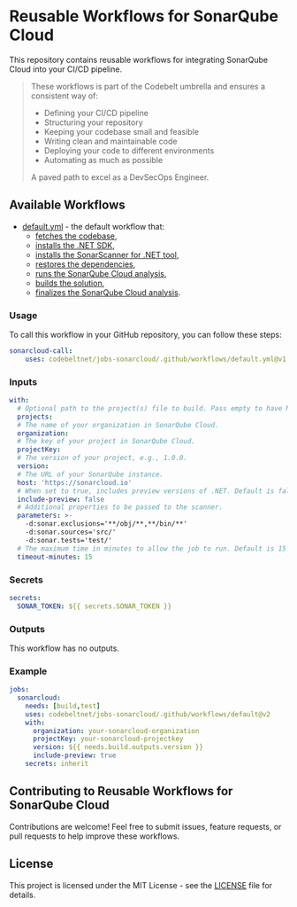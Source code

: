 # Reusable Workflows for SonarQube Cloud

This repository contains reusable workflows for integrating SonarQube Cloud into your CI/CD pipeline.

> These workflows is part of the Codebelt umbrella and ensures a consistent way of: 
> 
> - Defining your CI/CD pipeline 
> - Structuring your repository
> - Keeping your codebase small and feasible
> - Writing clean and maintainable code
> - Deploying your code to different environments
> - Automating as much as possible
>
> A paved path to excel as a DevSecOps Engineer.

## Available Workflows

- [default.yml](.github/workflows/default.yml) - the default workflow that:
  - [fetches the codebase](https://github.com/codebeltnet/git-checkout),
  - [installs the .NET SDK](https://github.com/codebeltnet/install-dotnet),
  - [installs the SonarScanner for .NET tool](https://github.com/codebeltnet/dotnet-tool-install-sonarscanner),
  - [restores the dependencies](https://github.com/codebeltnet/dotnet-restore),
  - [runs the SonarQube Cloud analysis](https://github.com/codebeltnet/sonarcloud-scan),
  - [builds the solution](https://github.com/codebeltnet/dotnet-build),
  - [finalizes the SonarQube Cloud analysis](https://github.com/codebeltnet/sonarcloud-scan-finalize).

### Usage

To call this workflow in your GitHub repository, you can follow these steps:

```yaml
sonarcloud-call:
    uses: codebeltnet/jobs-sonarcloud/.github/workflows/default.yml@v1
```

### Inputs

```yaml
with:
  # Optional path to the project(s) file to build. Pass empty to have MSBuild use the default behavior. Supports globbing. Default is an empty string.
  projects:
  # The name of your organization in SonarQube Cloud.
  organization:
  # The key of your project in SonarQube Cloud.
  projectKey:
  # The version of your project, e.g., 1.0.0.
  version:
  # The URL of your SonarQube instance.
  host: 'https://sonarcloud.io'
  # When set to true, includes preview versions of .NET. Default is false.
  include-preview: false
  # Additional properties to be passed to the scanner.
  parameters: >-
    -d:sonar.exclusions='**/obj/**,**/bin/**'
    -d:sonar.sources='src/'
    -d:sonar.tests='test/'
  # The maximum time in minutes to allow the job to run. Default is 15 minutes.
  timeout-minutes: 15
```

### Secrets

```yaml
secrets:
  SONAR_TOKEN: ${{ secrets.SONAR_TOKEN }}
```

### Outputs

This workflow has no outputs.

### Example

```yaml
jobs:
  sonarcloud:
    needs: [build,test]
    uses: codebeltnet/jobs-sonarcloud/.github/workflows/default@v2
    with:
      organization: your-sonarcloud-organization
      projectKey: your-sonarcloud-projectkey
      version: ${{ needs.build.outputs.version }}
      include-preview: true
    secrets: inherit
```

## Contributing to Reusable Workflows for SonarQube Cloud

Contributions are welcome! 
Feel free to submit issues, feature requests, or pull requests to help improve these workflows.

## License

This project is licensed under the MIT License - see the [LICENSE](LICENSE) file for details.
